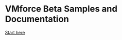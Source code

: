 # VMforce Beta Samples and Documentation

[Start here](https://github.com/forcedotcom/vmforce/wiki/Welcome)
